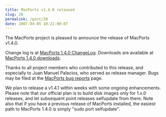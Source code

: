```yaml
---
title: MacPorts v1.4.0 released
slug: 20
permalink: /post/20
date: 2007-04-05 10:21:00-07
---
```


The MacPorts project is pleased to announce the release of MacPorts v1.4.0.

Change log is at [MacPorts 1.4.0 ChangeLog](https://trac.macosforge.org/projects/macports/browser/tags/release_1_4_0/base/ChangeLog).
Downloads are available at [MacPorts 1.4.0 downloads](https://trac.macosforge.org/projects/macports/browser/downloads/MacPorts-1.4.0).

Thanks to all project members who contributed to this release, and especially to Juan Manuel Palacios, who served as release manager. Bugs may be filed at the [MacPorts bug reports](https://www.macports.org/?page_id=8) page.

We plan to release a v1.4.1 within weeks with some ongoing enhancements. Please note that our official plan is to build disk images only for 1.x.0 releases, and let subsequent point releases selfupdate from there. Note also that if you have a previous release of MacPorts installed, the easiest path to MacPorts 1.4.0 is simply "sudo port selfupdate".
